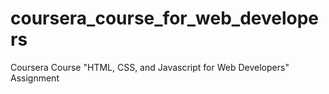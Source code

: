 # coursera_course_for_web_developers
Coursera Course "HTML, CSS, and Javascript for Web Developers" Assignment
